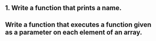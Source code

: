 ## 1. Write a function that prints a name.
## Write a function that executes a function given as a parameter on each element of an array.
